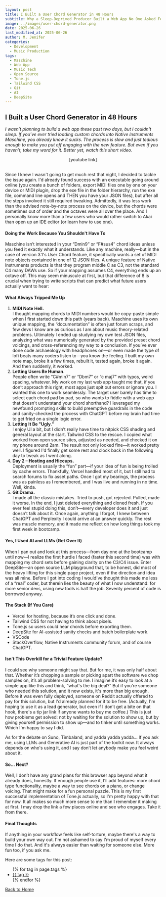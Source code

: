```yaml
---
layout: post
title: I Built a User Chord Generator in 48 Hours
subtitle: Why a Sleep-Deprived Producer Built a Web App No One Asked For
image: ../images/user-chord-generator.png
date: 2025-06-26
last_modified_at: 2025-06-26
author: M. Jenifer
categories:
  - Development
  - Music Production
tags:
  - Maschine
  - Web App
  - Music Tech
  - Open Source
  - Tone.js
  - Tailwind CSS
  - Git
  - AI
  - DeepSite
---
```


<link rel="stylesheet" type="text/css" href="./_css/styles.css">

<h2>I Built a User Chord Generator in 48 Hours</h2>

<em>I wasn’t planning to build a web app these past two days, but I couldn't sleep. If you’ve ever tried loading custom chords into Native Instruments Maschine, you already know it sucks. The process is slow and just tedious enough to make you put off engaging with the new feature. But even if you haven’t, take my word for it. Better yet, watch this short video.</em>

<div style="text-align: center;">
[youtube link]
</div>
<br>

<p>Since I knew I wasn't going to get much rest that night, I decided to tackle the issue again. I'd already found success with an executable going around online (you create a bunch of folders, export MIDI files one by one on your device or MIDI plugin, drop the exe file in the folder hierarchy, run the exe file, command line opens and THEN you have your JSON files), but after all the steps involved it still required tweaking. Admittedly, it was less work than the advised note-by-note process on the device, but the chords were sometimes out of order and the octaves were all over the place. And I personally know more than a few users who would rather switch to Akai than open up an IDE editor (or learn how to use one).</p>

<h4>Doing the Work Because You Shouldn't Have To</h4>

<p>Maschine isn’t interested in your “Dmin9” or “F#sus4” chord ideas unless you feed it exactly what it understands. Like any machine, really—but in the case of version 3.1's User Chord feature, it specifically wants a set of MIDI note objects contained in one of 12 JSON files. A unique feature of Native Instruments products is that they program middle C as C3, not the standard C4 many DAWs use. So if your mapping assumes C4, everything ends up an octave off. This may seem minuscule at first, but that difference of 8 is crucial when trying to write scripts that can predict what future users actually want to hear:</p>

<h4>What Always Tripped Me Up</h4>

<ol>
<li><b>MIDI Note Hell.</b><br>
I thought mapping chords to MIDI numbers would be copy-paste simple when I first started down this path (years back). Maschine uses its own unique mapping, the “documentation” is often just forum scraps, and few devs I know are as curious as I am about music theory-related problems. Ultimately I ended up studying my own test JSON files, analyzing what was numerically generated by the provided preset chord voicings, and cross-referencing my way to a conclusion. If you’ve ever done code archaeology with headphones on—or even made the type of lofi beats many coders listen to—you know the feeling. I built my own note map, broke it a few times, rebuilt it, tested again, broke it again. And then suddenly, it worked.</li>

<li><b>Letting Users Be Human.</b><br>
People often write “C#min7” or “Dbm7” or “c   maj7” with typos, weird spacing, whatever. My work on my last web app taught me that, if you don’t approach this right, most apps just spit out errors or ignore you. I wanted this one to work seamlessly. The target user barely has time to select each chord pad by pad, so who wants to fiddle with a web app that doesn't understand your chord shorthand? I leveraged my newfound prompting skills to build preemptive guardrails in the code and sanity-checked the process with ChatGPT before my brain had time to get fried on a single logic error.</li>

<li><b>Letting It Be "Ugly."</b><br>
I enjoy UI a bit, but I didn’t really have time to nitpick CSS shading and general layout at the start. Tailwind CSS to the rescue. I copied what worked from open source sites, adjusted as needed, and checked it on my phone around 2am. The result not only looked fine—it worked pretty well. I figured I'd finally get some rest and clock back in the following day to tweak as I went along.</li>

<li><b>Day 2 – Hosting and Hiccups.</b><br>
Deployment is usually the “fun” part—if your idea of fun is being trolled by cache errors. Thankfully, Vercel handled most of it, but I still had to search forums to fix asset paths. Once I got my bearings, the process was as painless as I remembered, and I was live and running in no time. Well, kinda.</li>

<li><b>Git Drama.</b><br>
I made all the classic mistakes. Tried to push, got rejected. Pulled, made it worse. In the end, I just deleted everything and cloned fresh. If you ever feel stupid doing this, don’t—every developer does it and just doesn’t talk about it. Once again, anything I forgot, I knew between ChatGPT and Perplexity I could arrive at an answer quickly. The rest was muscle memory, and it made me reflect on how long things took my first week in bootcamp.</li>
</ol>

<h4>Yes, I Used AI and LLMs (Get Over It)</h4>

<p>When I pan out and look at this process—from day one at the bootcamp until now—I realize the first hurdle I faced (faster this second time) was with mapping my chord sets before gaining clarity on the C3/C4 issue. Enter DeepSite—an open source LLM playground that, to be honest, did most of the heavy lifting for this single page project, even if the direction and idea was all mine. Before I got into coding I would've thought this made me less of a “real” coder, but therein lies the beauty of what I now understand: for more senior devs, using new tools is half the job. Seventy percent of code is borrowed anyway.</p>

<h4>The Stack (If You Care)</h4>

<ul>
<li>Vercel for hosting, because it’s one click and done.</li>
<li>Tailwind CSS for not having to think about pixels.</li>
<li>Tone.js so users could hear chords before exporting them.</li>
<li>DeepSite for AI-assisted sanity checks and batch boilerplate work.</li>
<li>VSCode</li>
<li>StackOverflow, Native Instruments community forum, and of course ChatGPT.</li>
</ul>

<h4>Isn't This Overkill for a Trivial Feature Update?</h4>

<p>I could see why someone might say that. But for me, it was only half about that. Whether it’s chopping a sample or picking apart the software we chop samples on, it’s all problem-solving to me. I imagine it’s easy to look at a simple app like this and think, “what's the big deal?” But if you’re someone who needed this solution, and it now exists, it's more than big enough. Before it was even fully deployed, someone on Reddit actually offered to pay for this solution, but I'd already planned for it to be free. (Actually, I'm hoping to use it as a lead generator, but even if I don’t get a bite on that hook, there's a tip jar link if anyone wants to buy me coffee.) This is just how problems get solved: not by waiting for the solution to show up, but by giving yourself permission to show up—and to tinker until something works. Which I'm happy to say I did.</p>

<p>As for the debate on Suno, Timbaland, and yadda yadda yadda... If you ask me, using LLMs and Generative AI is just part of the toolkit now. It always depends on who's using it, and I say don’t let anybody make you feel weird about it.</p>

<h4>So... Next?</h4>

<p>Well, I don’t have any grand plans for this browser app beyond what it already does, honestly. If enough people use it, I’ll add features: more chord type functionality, maybe a way to see chords on a piano, or change voicing. That might make for a fun personal puzzle. This is my first successful implementation of Tone.js actually, so I'm pretty happy with that for now. It all makes so much more sense to me than I remember it making at first. I may drop the link a few places online and see who engages. Take it from there.</p>

<h4>Final Thoughts</h4>

<p>If anything in your workflow feels like self-torture, maybe there's a way to build your own way out. I'm not ashamed to say I'm proud of myself every time I do that. And it's always easier than waiting for someone else. More fun too, if you ask me.</p>

<p>Here are some tags for this post:</p>
<ul>
{% for tag in page.tags %}
  <li><a href="/tags/{{ tag }}/">{{ tag }}</a></li>
{% endfor %}
</ul>

<p><a href="/">Back to Home</a></p>
